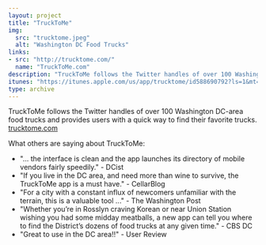 ```yaml
---
layout: project
title: "TruckToMe"
img:
  src: "trucktome.jpeg"
  alt: "Washington DC Food Trucks"
links:
- src: "http://trucktome.com/"
  name: "TruckToMe.com"
description: "TruckToMe follows the Twitter handles of over 100 Washington DC-area food trucks and provides users with a quick way to find their favorite trucks."
itunes: "https://itunes.apple.com/us/app/trucktome/id588690792?ls=1&mt=8"
type: archive
---
```


TruckToMe follows the Twitter handles of over 100 Washington DC-area food trucks and provides users with a quick way to find their favorite trucks. [trucktome.com](http://trucktome.com)

What others are saying about TruckToMe:

* "... the interface is clean and the app launches its directory of mobile vendors fairly speedily." - DCist
* "If you live in the DC area, and need more than wine to survive, the TruckToMe app is a must have." - CellarBlog
* "For a city with a constant influx of newcomers unfamiliar with the terrain, this is a valuable tool ..." - The Washington Post
* "Whether you’re in Rosslyn craving Korean or near Union Station wishing you had some midday meatballs, a new app can tell you where to find the District’s dozens of food trucks at any given time." - CBS DC
* "Great to use in the DC area!!" - User Review
